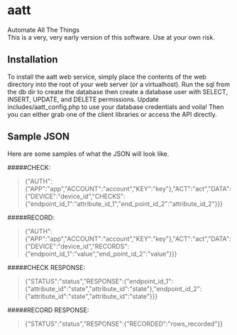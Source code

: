 aatt
====

Automate All The Things<br />
This is a very, very early version of this software.  Use at your own risk.

Installation
------------
To install the aatt web service, simply place the contents of the web directory into the root of your web server (or a virtualhost).  Run the sql from the db dir to create the database then create a database user with SELECT, INSERT, UPDATE, and DELETE permissions.  Update includes/aatt_config.php to use your database credentials and voila!  Then you can either grab one of the client libraries or access the API directly.

Sample JSON
-----------
Here are some samples of what the JSON will look like.

#####CHECK:
>{"AUTH":{"APP":"app","ACCOUNT":"account","KEY":"key"},"ACT":"act","DATA":{"DEVICE":"device_id","CHECKS":{"endpoint_id_1":"attribute_id_1","end_point_id_2":"attribute_id_2"}}}

#####RECORD:
>{"AUTH":{"APP":"app","ACCOUNT":"account","KEY":"key"},"ACT":"act","DATA":{"DEVICE":"device_id","RECORDS":{"endpoint_id_1":"value","end_point_id_2":"value"}}}

#####CHECK RESPONSE:
>{"STATUS":"status","RESPONSE":{"endpoint_id_1":{"attribute_id":"state","attribute_id":"state"},"endpoint_id_2":{"attribute_id":"state","attribute_id":"state"}}}

#####RECORD RESPONSE:
>{"STATUS":"status","RESPONSE":{"RECORDED":"rows_recorded"}}
